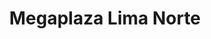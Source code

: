 ---
title: "Megaplaza Lima Norte"
url: /independencia/megaplaza-lima-norte/
shop: centro comercial
---